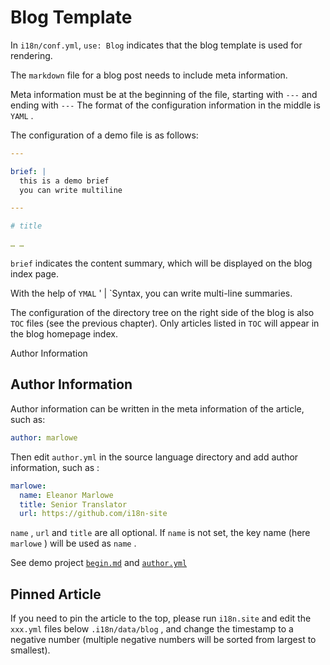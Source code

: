 # Blog Template

In `i18n/conf.yml`, `use: Blog` indicates that the blog template is used for rendering.

The `markdown` file for a blog post needs to include meta information.

Meta information must be at the beginning of the file, starting with `---` and ending with `---` The format of the configuration information in the middle is `YAML` .

The configuration of a demo file is as follows:

```yml
---

brief: |
  this is a demo brief
  you can write multiline

---

# title

… …
```

`brief` indicates the content summary, which will be displayed on the blog index page.

With the help of `YMAL` ' | `Syntax, you can write multi-line summaries.

The configuration of the directory tree on the right side of the blog is also `TOC` files (see the previous chapter). Only articles listed in `TOC` will appear in the blog homepage index.

Author Information

## Author Information

Author information can be written in the meta information of the article, such as:

```yml
author: marlowe
```

Then edit `author.yml` in the source language directory and add author information, such as :

```yml
marlowe:
  name: Eleanor Marlowe
  title: Senior Translator
  url: https://github.com/i18n-site
```

`name` , `url` and `title` are all optional. If `name` is not set, the key name (here `marlowe` ) will be used as `name` .

See demo project [`begin.md`](https://github.com/i18n-site/demo.i18n.site/blob/main/en/blog/news/begin.md?plain=1) and [`author.yml`](https://github.com/i18n-site/demo.i18n.site/blob/main/en/author.yml)

## Pinned Article

If you need to pin the article to the top, please run `i18n.site` and edit the `xxx.yml` files below `.i18n/data/blog` , and change the timestamp to a negative number (multiple negative numbers will be sorted from largest to smallest).